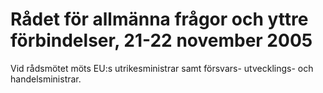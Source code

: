 # Rådet för allmänna frågor och yttre förbindelser, 21-22 november 2005

Vid rådsmötet möts EU:s utrikesministrar samt försvars- utvecklings- och handelsministrar.
